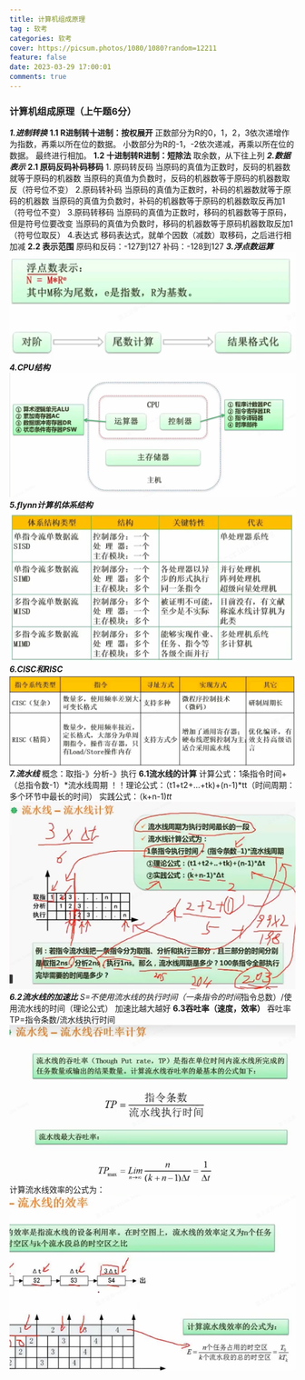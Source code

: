 ```yaml
---
title: 计算机组成原理
tag : 软考
categories: 软考
cover: https://picsum.photos/1080/1080?random=12211
feature: false
date: 2023-03-29 17:00:01
comments: true
---
```


### 计算机组成原理（上午题6分）
<!-- ![](../images/http.png) -->
***1.进制转换***
   **1.1 R进制转十进制：按权展开**
    正数部分为R的0，1，2，3依次递增作为指数，再乘以所在位的数据。
    小数部分为R的-1，-2依次递减，再乘以所在位的数据。
    最终进行相加。
    **1.2 十进制转R进制：短除法**
        取余数，从下往上列
***2.数据表示***
    **2.1 原码反码补码移码**
        1. 原码转反码
    当原码的真值为正数时，反码的机器数就等于原码的机器数
    当原码的真值为负数时，反码的机器数等于原码的机器数取反（符号位不变）
        2.原码转补码 
    当原码的真值为正数时，补码的机器数就等于原码的机器数
    当原码的真值为负数时，补码的机器数等于原码的机器数取反再加1（符号位不变） 
        3.原码转移码 
    当原码的真值为正数时，移码的机器数等于原码，但是符号位要改变
    当原码的真值为负数时，移码的机器数等于原码机器数取反加1（符号位取反）
        4.表达式
        移码表达式，就单个因数（减数）取移码，之后进行相加减
    **2.2 表示范围**
    原码和反码：-127到127
    补码：-128到127
***3.浮点数运算***
![](../images//ruankao//fudianyunsuan.png)
***4.CPU结构***
![](../images/ruankao/jiegou.png)
***5.flynn计算机体系结构***
![](../images/ruankao/flynn.png)
***6.CISC和RISC***
![](../images/ruankao/cisc.png)
***7.流水线***
概念：取指-》分析-》执行
**6.1流水线的计算**
计算公式：1条指令时间+（总指令数-1）*流水线周期
！！理论公式：（t1+t2+...+tk)+(n-1)*tt（时间周期：多个环节中最长的时间）
实践公式：（k+n-1)*tt
![](../images/ruankao/jisuan.png)
**6.2流水线的加速比**
S=不使用流水线的执行时间（一条指令的时间*指令总数）/使用流水线的时间（理论公式）
加速比越大越好
**6.3吞吐率（速度，效率）**
吞吐率TP=指令条数/流水线执行时间
![](../images/ruankao/tuntulv.png)
计算流水线效率的公式为：
![](../images/ruankao/xiaolv.png)